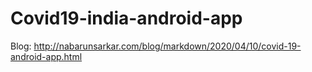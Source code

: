 # Covid19-india-android-app


Blog: http://nabarunsarkar.com/blog/markdown/2020/04/10/covid-19-android-app.html
